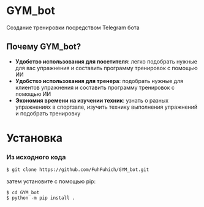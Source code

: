 # GYM_bot
Создание тренировки посредством Telegram бота

## Почему GYM_bot?
* **Удобство использования для посетителя**: легко подобрать нужные для вас упражнения и составить программу тренировок с помощью ИИ
* **Удобство использования для тренера**: подобрать нужные для клиентов упражнения и составить программу тренировок с помощью ИИ
* **Экономия времени на изучении техник**: узнать о разных упражнениях в спортзале, изучить технику выполнения упражнений и подобрать тренировку

# Установка
### Из исходного кода
```bash
$ git clone https://github.com/FuhFuhich/GYM_bot.git
```
затем установите с помощью pip:
```console
$ cd GYM_bot
$ python -m pip install .
```

